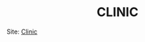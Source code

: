 <div align="center">
  <h1>CLINIC</h1>
</div>

Site: <a href="https://clinicmedicalclinic.netlify.app">Clinic</a>
